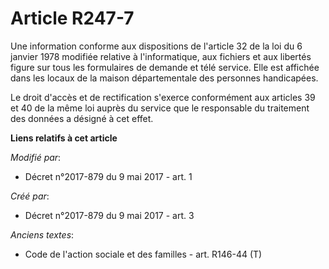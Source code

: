# Article R247-7

Une information conforme aux dispositions de l'article 32 de la loi du 6 janvier 1978 modifiée relative à l'informatique, aux
fichiers et aux libertés figure sur tous les formulaires de demande et télé service. Elle est affichée dans les locaux de la
maison départementale des personnes handicapées.

Le droit d'accès et de rectification s'exerce conformément aux articles 39 et 40 de la même loi auprès du service que le
responsable du traitement des données a désigné à cet effet.

**Liens relatifs à cet article**

_Modifié par_:

  - Décret n°2017-879 du 9 mai 2017 - art. 1

_Créé par_:

  - Décret n°2017-879 du 9 mai 2017 - art. 3

_Anciens textes_:

  - Code de l'action sociale et des familles - art. R146-44 (T)

